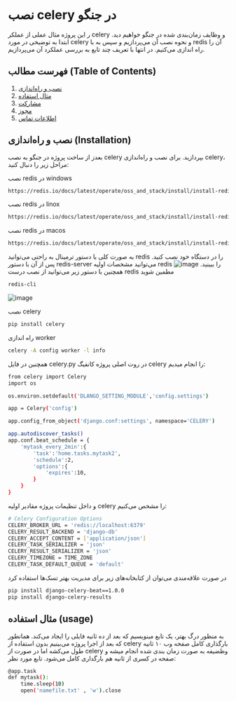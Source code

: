 # نصب celery در جنگو
ر این پروژه مثال عملی از عملکر celery و وظایف زمان‌بندی شده در جنگو خواهیم دید.
ابتدا به توضیخی در مورد celery و نحوه نصب آن می‌پردازیم و سپس به با redis آن را راه اندازی می‌کنیم.
در انتها با تعریف چند تابع به بررسی عملکرد آن می‌پردازیم.

## فهرست مطالب (Table of Contents)

1. [نصب و راه‌اندازی](#installation)
2. [مثال استفاده](#usage)
3. [مشارکت](#contributing)
4. [مجوز](#license)
5. [اطلاعات تماس](#contact)

## نصب و راه‌اندازی (Installation)

بعدز از ساخت پروژه در جنگو به نصب celery بپردازید.
برای نصب و راه‌اندازی celery، مراحل زیر را دنبال کنید:

نصب redis در windows
```sh
https://redis.io/docs/latest/operate/oss_and_stack/install/install-redis/install-redis-on-windows/
```
نصب redis در linox
```sh
https://redis.io/docs/latest/operate/oss_and_stack/install/install-redis/install-redis-on-linux/
```
نصب redis در macos
```sh
https://redis.io/docs/latest/operate/oss_and_stack/install/install-redis/install-redis-on-mac-os/
```
به صورت کلی با دستور ترمینال به راحتی می‌توانید redis را در دستگاه خود نصب کنید. پس از آن با دستور redis-server می‌توانید مشخصات اولیه redis را ببینید.
![image](https://github.com/user-attachments/assets/c83704c4-81bb-41cb-ba0e-3476297ab9cc)
همچنین با دستور زیر می‌توانید از نصب درست redis مطمین شوید
```sh
redis-cli
```
![image](https://github.com/user-attachments/assets/630fb96e-4725-4250-babf-f7384ad0e16c)

نصب celery
```sh
pip install celery
```
راه اندازی worker
```sh
celery -A config worker -l info
```
همچنین در فایل celery.py در روت اصلی پروژه کانفیگ celery را انجام میدیم:‌
```sh
from celery import Celery
import os

os.environ.setdefault('DLANGO_SETTING_MODULE','config.settings')

app = Celery('config')

app.config_from_object('django.conf:settings', namespace='CELERY')

app.autodiscover_tasks()
app.conf.beat_schedule = {
    'mytask_every_2min':{
        'task':'home.tasks.mytask2',
        'schedule':2,
        'options':{
            'expires':10,
        }
    }
}
```
و داخل تنظیمات پروژه مقادیر اولیه celery را مشخص می‌کنیم:
```sh
# Celery Configuration Options
CELERY_BROKER_URL = 'redis://localhost:6379'
CELERY_RESULT_BACKEND = 'django-db'
CELERY_ACCEPT_CONTENT = ['application/json']
CELERY_TASK_SERIALIZER = 'json'
CELERY_RESULT_SERIALIZER = 'json'
CELERY_TIMEZONE = TIME_ZONE
CELERY_TASK_DEFAULT_QUEUE = 'default'
```

در صورت علاقه‌مندی می‌توان از کتابخانه‌های زیر برای مدیریت بهتر تسک‌ها استفاده کرد 
```sh
pip install django-celery-beat==1.0.0
pip install django-celery-results
```

##  مثال استفاده (usage)
به منظور درگ بهتر، یک تابع مینویسیم که بعد از ده ثانیه فایلی را ایجاد می‌کند. همانطور که بعد از اجرا پروژه می‌بینیم بدون استفاده از celery بارگذاری کامل صفحه وب ۱۰ ثانیه طول می‌کشه اما در صورت از celery وظضیفه به صورت زمان بندی شده انجام میشه و صفحه در کسری از ثانیه هم بارگداری کامل می‌شود.
تابع مورد نظر:
```sh
@app.task
def mytask():
    time.sleep(10)
    open('namefile.txt' , 'w').close
```

